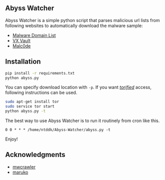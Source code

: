 Abyss Watcher
---
Abyss Watcher is a simple python script that parses malicious url lists from following websites to automatically download the malware sample:

* [Malware Domain List](http://www.malwaredomainlist.com/hostslist/mdl.xml)
* [VX Vault](http://vxvault.siri-urz.net/URL_List.php)
* [Malc0de](http://malc0de.com/rss)

## Installation
```sh
pip install -r requirements.txt
python abyss.py
```

You can specify download location with `-p`.
If you want *[torified](https://www.torproject.org/)* access, following instructions can be used.

```sh
sudo apt-get install tor
sudo service tor start
python abyss.py -t
```

The best way to use Abyss Watcher is to run it routinely from cron like this.

```
0 0 * * * /home/ntddk/Abyss-Watcher/abyss.py -t
```

Enjoy!

## Acknowledgments
* [mwcrawler](https://github.com/0day1day/mwcrawler)
* [maruko](https://github.com/tkmru/maruko/)
